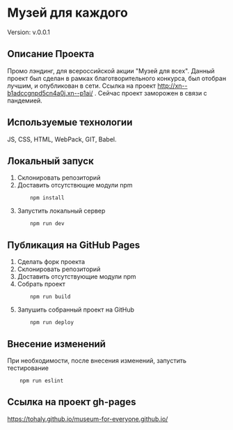 # Музей для каждого

Version: v.0.0.1

## Описание Проекта
Промо лэндинг, для всероссийской акции "Музей для всех".
Данный проект был сделан в рамках благотворительного конкурса, был отобран лучшим, и опубликован в сети. Ссылка на проект http://xn--b1adccgnpd5cn4a0j.xn--p1ai/ . Сейчас проект заморожен в связи с пандемией.

## Используемые технологии
JS, CSS, HTML, WebPack, GIT, Babel.

## Локальный запуск
1. Склонировать репозиторий
2. Доставить отсутствющие модули npm
    ```
        npm install
    ```
3. Запустить локальный сервер
    ```
        npm run dev
    ```

## Публикация на GitHub Pages
1. Сделать форк проекта
2. Склонировать репозиторий
3. Доставить отсутствующие модули npm
4. Собрать проект
    ```
        npm run build
    ```
5. Запушить собранный проект на GitHub
    ```
        npm run deploy
    ```

## Внесение изменений
При необходимости, после внесения изменений, запустить тестирование
```
    npm run eslint
```

## Ссылка на проект gh-pages

https://tohaly.github.io/museum-for-everyone.github.io/
